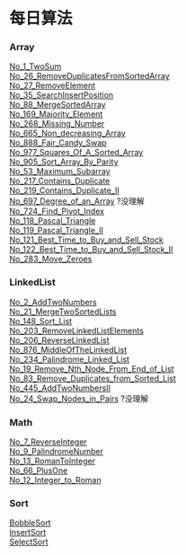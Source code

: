 # 每日算法
### Array
[No_1_TwoSum](/src/Array/No_1_TwoSum/Solution.java) </br>
[No_26_RemoveDuplicatesFromSortedArray](/src/Array/No_26_RemoveDuplicatesFromSortedArray/Solution.java) </br>
[No_27_RemoveElement](/src/Array/No_27_RemoveElement/Solution.java) </br>
[No_35_SearchInsertPosition](/src/Array/No_35_SearchInsertPosition/Solution.java) </br>
[No_88_MergeSortedArray](/src/Array/No_88_MergeSortedArray/Solution.java) </br>
[No_169_Majority_Element](/src/Array/No_169_Majority_Element/Solution.java) </br>
[No_268_Missing_Number](/src/Array/No_268_Missing_Number/Solution.java) </br>
[No_665_Non_decreasing_Array](/src/Array/No_665_Non_Decreasing_Array/Solution.java) </br>
[No_888_Fair_Candy_Swap](/src/Array/No_888_Fair_Candy_Swap/Solution.java) </br>
[No_977_Squares_Of_A_Sorted_Array](/src/Array/No_977_Squares_Of_A_Sorted_Array/Solution.java) </br>
[No_905_Sort_Array_By_Parity](/src/Array/No_905_Sort_Array_By_Parity/Solution.java) </br>
[No_53_Maximum_Subarray](/src/Array/No_53_Maximum_Subarray/Solution.java) </br>
[No_217_Contains_Duplicate](/src/Array/No_217_Contains_Duplicate/Solution.java) </br>
[No_219_Contains_Duplicate_II](/src/Array/No_219_Contains_Duplicate_II/Solution.java) </br>
[No_697_Degree_of_an_Array](/src/Array/No_697_Degree_of_an_Array/Solution.java) ?没理解</br>
[No_724_Find_Pivot_Index](/src/Array/No_724_Find_Pivot_Index/Solution.java) </br>
[No_118_Pascal_Triangle](/src/Array/No_118_Pascal_Triangle/Solution.java) </br>
[No_119_Pascal_Triangle_II](/src/Array/No_119_Pascal_Triangle_II/Solution.java) </br>
[No_121_Best_Time_to_Buy_and_Sell_Stock](/src/Array/No_121_Best_Time_to_Buy_and_Sell_Stock/Solution.java) </br>
[No_122_Best_Time_to_Buy_and_Sell_Stock_II](/src/Array/No_122_Best_Time_to_Buy_and_Sell_Stock_ll/Solution.java) </br>
[No_283_Move_Zeroes](/src/Array/No_283_Move_Zeroes/Solution.java) </br>
### LinkedList
[No_2_AddTwoNumbers](/src/LinkedList/No_2_AddTwoNumbers/Solution.java) </br>
[No_21_MergeTwoSortedLists](/src/LinkedList/No_21_MergeTwoSortedLists/Solution.java) </br>
[No_148_Sort_List](/src/LinkedList/No_148_Sort_List/Solution.java) </br>
[No_203_RemoveLinkedListElements](/src/LinkedList/No_203_RemoveLinkedListElements/Solution.java) </br>
[No_206_ReverseLinkedList](/src/LinkedList/No_206_ReverseLinkedList/Solution.java) </br>
[No_876_MiddleOfTheLinkedList](/src/LinkedList/No_876_MiddleOfTheLinkedList/Solution.java) </br>
[No_234_Palindrome_Linked_List](/src/LinkedList/No_234_Palindrome_Linked_List/Solution.java) </br>
[No_19_Remove_Nth_Node_From_End_of_List](/src/LinkedList/No_19_Remove_Nth_Node_From_End_of_List/Solution.java) </br>
[No_83_Remove_Duplicates_from_Sorted_List](/src/LinkedList/No_83_Remove_Duplicates_from_Sorted_List/Solution.java) </br>
[No_445_AddTwoNumbersII](/src/LinkedList/No_445_AddTwoNumbersII/Solution.java) </br>
[No_24_Swap_Nodes_in_Pairs](/src/LinkedList/No_24_Swap_Nodes_in_Pairs/Solution.java) ?没理解 </br>
### Math
[No_7_ReverseInteger](/src/Math/No_7_ReverseInteger/Solution.java) </br>
[No_9_PalindromeNumber](/src/Math/No_9_PalindromeNumber/Solution.java) </br>
[No_13_RomanToInteger](/src/Math/No_13_RomanToInteger/Solution.java) </br>
[No_66_PlusOne](/src/Math/No_66_PlusOne/Solution.java) </br>
[No_12_Integer_to_Roman](/src/Math/No_12_Integer_to_Roman/Solution.java) </br>
### Sort
[BobbleSort](/src/Sort/BobbleSort.java) </br>
[InsertSort](/src/Sort/InsertSort.java) </br>
[SelectSort](/src/Sort/SelectSort.java) </br>
